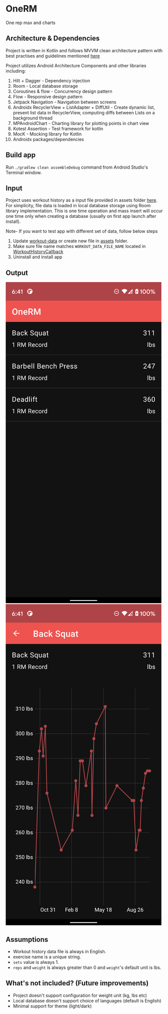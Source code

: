 # OneRM
One rep max and charts

## Architecture & Dependencies
Project is written in Kotlin and follows MVVM clean architecture pattern with best practises and guidelines mentioned [here](https://developer.android.com/jetpack/guide)

Project utilizes Android Architecture Components and other libraries including: 
1. Hilt + Dagger - Dependency injection
2. Room - Local database storage
3. Coroutines & flow - Concurrency design pattern
4. Flow - Responsive design pattern
5. Jetpack Navigation - Navigation between screens
4. Androidx RecyclerView + ListAdapter + DiffUtil - Create dynamic list, present list data in RecyclerView, computing diffs between Lists on a background thread
5. MPAndroidChart - Charting library for plotting points in chart view
5. Kotest Assertion - Test framework for kotlin
6. MocK - Mocking library for Kotlin
7. Androidx packages/dependencies

## Build app
Run `./gradlew clean assembleDebug` command from Android Studio's Terminal window.

## Input
Project uses workout history as a input file provided in assets folder [here](app/src/main/assets).
For simplicity, file data is loaded in local database storage using Room library implementation. This is one time operation and mass insert will occur one time only when creating a database (usually on first app launch after install).

Note- If you want to test app with different set of data, follow below steps
1. Update [workout-data](app/src/main/assets/workout-data.txt) or create new file in [assets](app/src/main/assets) folder.
2. Make sure file name matches `WORKOUT_DATA_FILE_NAME` located in [WorkoutHistoryCallback](app/src/main/java/me/fitbod/repetition/db/WorkoutHistoryCallback.kt)
3. Uninstall and install app

## Output
![screenshot-1](screenshots/1.png)
![screenshot-2](screenshots/2.png)

## Assumptions
- Workout history data file is always in English.
- exercise name is a unique string.
- `sets` value is always 1.
- `reps` and `weight` is always greater than 0 and `weight`'s default unit is lbs.

## What's not included? (Future improvements)
- Project doesn't support configuration for weight unit (kg, lbs etc)
- Local database doesn't support choice of languages (default is English)
- Minimal support for theme (light/dark)